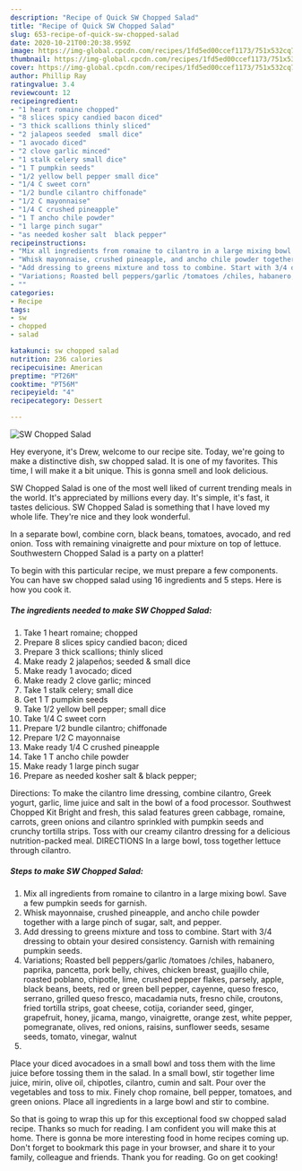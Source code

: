 ```yaml
---
description: "Recipe of Quick SW Chopped Salad"
title: "Recipe of Quick SW Chopped Salad"
slug: 653-recipe-of-quick-sw-chopped-salad
date: 2020-10-21T00:20:38.959Z
image: https://img-global.cpcdn.com/recipes/1fd5ed00ccef1173/751x532cq70/sw-chopped-salad-recipe-main-photo.jpg
thumbnail: https://img-global.cpcdn.com/recipes/1fd5ed00ccef1173/751x532cq70/sw-chopped-salad-recipe-main-photo.jpg
cover: https://img-global.cpcdn.com/recipes/1fd5ed00ccef1173/751x532cq70/sw-chopped-salad-recipe-main-photo.jpg
author: Phillip Ray
ratingvalue: 3.4
reviewcount: 12
recipeingredient:
- "1 heart romaine chopped"
- "8 slices spicy candied bacon diced"
- "3 thick scallions thinly sliced"
- "2 jalapeos seeded  small dice"
- "1 avocado diced"
- "2 clove garlic minced"
- "1 stalk celery small dice"
- "1 T pumpkin seeds"
- "1/2 yellow bell pepper small dice"
- "1/4 C sweet corn"
- "1/2 bundle cilantro chiffonade"
- "1/2 C mayonnaise"
- "1/4 C crushed pineapple"
- "1 T ancho chile powder"
- "1 large pinch sugar"
- "as needed kosher salt  black pepper"
recipeinstructions:
- "Mix all ingredients from romaine to cilantro in a large mixing bowl. Save a few pumpkin seeds for garnish."
- "Whisk mayonnaise, crushed pineapple, and ancho chile powder together with a large pinch of sugar, salt, and pepper."
- "Add dressing to greens mixture and toss to combine. Start with 3/4 dressing to obtain your desired consistency. Garnish with remaining pumpkin seeds."
- "Variations; Roasted bell peppers/garlic /tomatoes /chiles, habanero, paprika, pancetta, pork belly, chives, chicken breast, guajillo chile, roasted poblano, chipotle, lime, crushed pepper flakes, parsely, apple, black beans, beets, red or green bell pepper, cayenne, queso fresco, serrano, grilled queso fresco, macadamia nuts, fresno chile, croutons, fried tortilla strips, goat cheese, cotija, coriander seed, ginger, grapefruit, honey, jicama, mango, vinaigrette, orange zest, white pepper, pomegranate, olives, red onions, raisins, sunflower seeds, sesame seeds, tomato, vinegar, walnut"
- ""
categories:
- Recipe
tags:
- sw
- chopped
- salad

katakunci: sw chopped salad 
nutrition: 236 calories
recipecuisine: American
preptime: "PT26M"
cooktime: "PT56M"
recipeyield: "4"
recipecategory: Dessert

---
```



![SW Chopped Salad](https://img-global.cpcdn.com/recipes/1fd5ed00ccef1173/751x532cq70/sw-chopped-salad-recipe-main-photo.jpg)

Hey everyone, it's Drew, welcome to our recipe site. Today, we're going to make a distinctive dish, sw chopped salad. It is one of my favorites. This time, I will make it a bit unique. This is gonna smell and look delicious.

SW Chopped Salad is one of the most well liked of current trending meals in the world. It's appreciated by millions every day. It's simple, it's fast, it tastes delicious. SW Chopped Salad is something that I have loved my whole life. They're nice and they look wonderful.

In a separate bowl, combine corn, black beans, tomatoes, avocado, and red onion. Toss with remaining vinaigrette and pour mixture on top of lettuce. Southwestern Chopped Salad is a party on a platter!


To begin with this particular recipe, we must prepare a few components. You can have sw chopped salad using 16 ingredients and 5 steps. Here is how you cook it.

<!--inarticleads1-->

##### The ingredients needed to make SW Chopped Salad:

1. Take 1 heart romaine; chopped
1. Prepare 8 slices spicy candied bacon; diced
1. Prepare 3 thick scallions; thinly sliced
1. Make ready 2 jalapeños; seeded &amp; small dice
1. Make ready 1 avocado; diced
1. Make ready 2 clove garlic; minced
1. Take 1 stalk celery; small dice
1. Get 1 T pumpkin seeds
1. Take 1/2 yellow bell pepper; small dice
1. Take 1/4 C sweet corn
1. Prepare 1/2 bundle cilantro; chiffonade
1. Prepare 1/2 C mayonnaise
1. Make ready 1/4 C crushed pineapple
1. Take 1 T ancho chile powder
1. Make ready 1 large pinch sugar
1. Prepare as needed kosher salt &amp; black pepper;


Directions: To make the cilantro lime dressing, combine cilantro, Greek yogurt, garlic, lime juice and salt in the bowl of a food processor. Southwest Chopped Kit Bright and fresh, this salad features green cabbage, romaine, carrots, green onions and cilantro sprinkled with pumpkin seeds and crunchy tortilla strips. Toss with our creamy cilantro dressing for a delicious nutrition-packed meal. DIRECTIONS In a large bowl, toss together lettuce through cilantro. 

<!--inarticleads2-->

##### Steps to make SW Chopped Salad:

1. Mix all ingredients from romaine to cilantro in a large mixing bowl. Save a few pumpkin seeds for garnish.
1. Whisk mayonnaise, crushed pineapple, and ancho chile powder together with a large pinch of sugar, salt, and pepper.
1. Add dressing to greens mixture and toss to combine. Start with 3/4 dressing to obtain your desired consistency. Garnish with remaining pumpkin seeds.
1. Variations; Roasted bell peppers/garlic /tomatoes /chiles, habanero, paprika, pancetta, pork belly, chives, chicken breast, guajillo chile, roasted poblano, chipotle, lime, crushed pepper flakes, parsely, apple, black beans, beets, red or green bell pepper, cayenne, queso fresco, serrano, grilled queso fresco, macadamia nuts, fresno chile, croutons, fried tortilla strips, goat cheese, cotija, coriander seed, ginger, grapefruit, honey, jicama, mango, vinaigrette, orange zest, white pepper, pomegranate, olives, red onions, raisins, sunflower seeds, sesame seeds, tomato, vinegar, walnut
1. 


Place your diced avocadoes in a small bowl and toss them with the lime juice before tossing them in the salad. In a small bowl, stir together lime juice, mirin, olive oil, chipotles, cilantro, cumin and salt. Pour over the vegetables and toss to mix. Finely chop romaine, bell pepper, tomatoes, and green onions. Place all ingredients in a large bowl and stir to combine. 

So that is going to wrap this up for this exceptional food sw chopped salad recipe. Thanks so much for reading. I am confident you will make this at home. There is gonna be more interesting food in home recipes coming up. Don't forget to bookmark this page in your browser, and share it to your family, colleague and friends. Thank you for reading. Go on get cooking!
